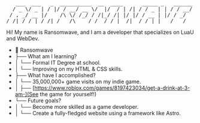 <pre>
   ___  ___   _  __________  __  ____      _____ _   ______
  / _ \/ _ | / |/ / __/ __ \/  |/  / | /| / / _ | | / / __/
 / , _/ __ |/    /\ \/ /_/ / /|_/ /| |/ |/ / __ | |/ / _/  
/_/|_/_/ |_/_/|_/___/\____/_/  /_/ |__/|__/_/ |_|___/___/  
</pre>

Hi!
My name is Ransomwave, and I am a developer that specializes on LuaU and WebDev.

- 📂 Ransomwave
- ├── What am I learning?
- │   └── Formal IT Degree at school.
- │   └── Improving on my HTML & CSS skills.
- ├── What have I accomplished?
- │   └── 35,000,000+ game visits on my indie game.
- │       ├── [https://www.roblox.com/games/8197423034/get-a-drink-at-3-am-](See the game for yourself!)
- └── Future goals?
- │   └── Become more skilled as a game developer.
- │   └── Create a fully-fledged website using a framework like Astro.

<!--
**Ransomwave/Ransomwave** is a ✨ _special_ ✨ repository because its `README.md` (this file) appears on your GitHub profile.

Here are some ideas to get you started:

- 🔭 I’m currently working on ...
- 🌱 I’m currently learning ...
- 👯 I’m looking to collaborate on ...
- 🤔 I’m looking for help with ...
- 💬 Ask me about ...
- 📫 How to reach me: ...
- 😄 Pronouns: ...
- ⚡ Fun fact: ...
-->
